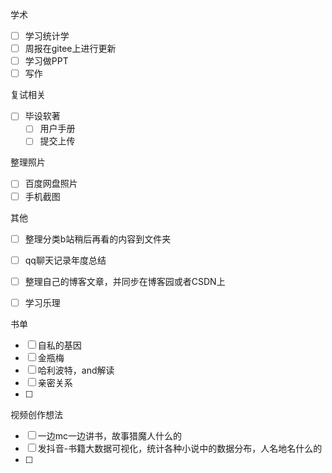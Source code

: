 学术

- [ ] 学习统计学
- [ ] 周报在gitee上进行更新
- [ ] 学习做PPT
- [ ] 写作

复试相关

- [ ] 毕设软著
	- [ ] 用户手册
	- [ ] 提交上传

整理照片

- [ ] 百度网盘照片
- [ ] 手机截图

其他

- [ ] 整理分类b站稍后再看的内容到文件夹
- [ ] qq聊天记录年度总结
- [ ] 整理自己的博客文章，并同步在博客园或者CSDN上
- [ ] 学习乐理


书单

- [ ] 自私的基因
- [ ] 金瓶梅
- [ ] 哈利波特，and解读
- [ ] 亲密关系
- [ ] 


视频创作想法

- [ ] 一边mc一边讲书，故事猎魔人什么的
- [ ] 发抖音-书籍大数据可视化，统计各种小说中的数据分布，人名地名什么的
- [ ] 